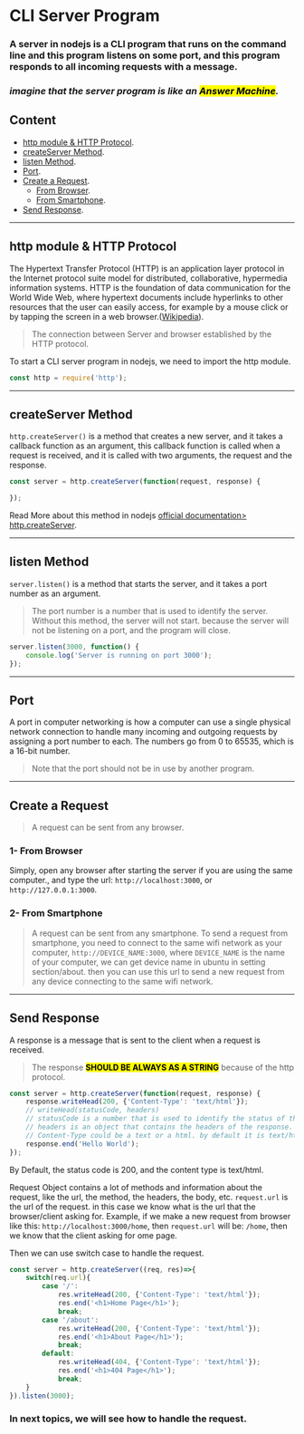 # CLI Server Program

### A server in nodejs is a CLI program that runs on the command line and this program listens on some port, and this program responds to all incoming requests with a message.

### <i>imagine that the server program is like an <mark>Answer Machine</mark>.</i>

## Content
- [http module & HTTP Protocol](#http-module-&-HTTP-Protocol).
- [createServer Method](#createServer-Method).
- [listen Method](#listen-Method).
- [Port](#port).
- [Create a Request](#Create-a-Request).
    - [From Browser](#1--From-Browser).
    - [From Smartphone](#2--From-Smartphone).
- [Send Response](#Send-Response).
<hr>

## http module & HTTP Protocol
The Hypertext Transfer Protocol (HTTP) is an application layer protocol in the Internet protocol suite model for distributed, collaborative, hypermedia information systems. HTTP is the foundation of data communication for the World Wide Web, where hypertext documents include hyperlinks to other resources that the user can easily access, for example by a mouse click or by tapping the screen in a web browser.([Wikipedia](https://en.wikipedia.org/wiki/Hypertext_Transfer_Protocol)).
> The connection between Server and browser established by the HTTP protocol.

To start a CLI server program in nodejs, we need to import the http module.

```js
const http = require('http');
```

<hr>

## createServer Method
`http.createServer()` is a method that creates a new server, and it takes a callback function as an argument, this callback function is called when a request is received, and it is called with two arguments, the request and the response.

```js
const server = http.createServer(function(request, response) {

});
```
Read More about this method in nodejs [official documentation> http.createServer](https://nodejs.org/api/http.html#httpcreateserveroptions-requestlistener).

<hr>

## listen Method
`server.listen()` is a method that starts the server, and it takes a port number as an argument.
> The port number is a number that is used to identify the server.
> Without this method, the server will not start. because the server will not be listening on a port, and the program will close.

```js
server.listen(3000, function() {
    console.log('Server is running on port 3000');
});
```

<hr>

## Port
A port in computer networking is how a computer can use a single physical network connection to handle many incoming and outgoing requests by assigning a port number to each. The numbers go from 0 to 65535, which is a 16-bit number.
> Note that the port should not be in use by another program.

<hr>

## Create a Request
> A request can be sent from any browser.
### 1- From Browser
Simply, open any browser after starting the server if you are using the same computer., and type the url: `http://localhost:3000`, or `http://127.0.0.1:3000`.
### 2- From Smartphone
> A request can be sent from any smartphone.
> To send a request from smartphone, you need to connect to the same wifi network as your computer, `http://DEVICE_NAME:3000`, where `DEVICE_NAME` is the name of your computer, we can get device name in ubuntu in setting section/about. then you can use this url to send a new request from any device connecting to the same wifi network.

<hr>

## Send Response
A response is a message that is sent to the client when a request is received.
> The response <strong><mark>SHOULD BE ALWAYS AS A STRING</mark></strong> because of the http protocol.

```js
const server = http.createServer(function(request, response) {
    response.writeHead(200, {'Content-Type': 'text/html'});
    // writeHead(statusCode, headers)
    // statusCode is a number that is used to identify the status of the response.
    // headers is an object that contains the headers of the response.
    // Content-Type could be a text or a html. by default it is text/html.
    response.end('Hello World');
});
```

By Default, the status code is 200, and the content type is text/html.

Request Object contains a lot of methods and information about the request, like the url, the method, the headers, the body, etc.
```request.url``` is the url of the request. in this case we know what is the url that the browser/client asking for.
Example, if we make a new request from browser like this: `http://localhost:3000/home`, then `request.url` will be: `/home`, then we know that the client asking for ome page.

Then we can use switch case to handle the request.

```js
const server = http.createServer((req, res)=>{
    switch(req.url){
        case '/':
            res.writeHead(200, {'Content-Type': 'text/html'});
            res.end('<h1>Home Page</h1>');
            break;
        case '/about':
            res.writeHead(200, {'Content-Type': 'text/html'});
            res.end('<h1>About Page</h1>');
            break;
        default:
            res.writeHead(404, {'Content-Type': 'text/html'});
            res.end('<h1>404 Page</h1>');
            break;
    }
}).listen(3000);
```
### In next topics, we will see how to handle the request.



